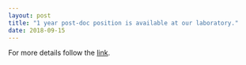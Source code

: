 ```yaml
---
layout: post
title: "1 year post-doc position is available at our laboratory."
date: 2018-09-15
---
```

For more details follow the <a href="https://perso.univ-st-etienne.fr/me63854h/misc/offer_post_doc_lives.html">link</a>.
